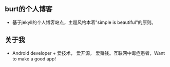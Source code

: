 ## burt的个人博客

* 基于jekyll的个人博客站点，主题风格本着"simple is beautiful"的原则。

## 关于我

* Android developer + 爱技术， 爱开源， 爱赚钱。互联网中毒症患者，Want to make a good app!

